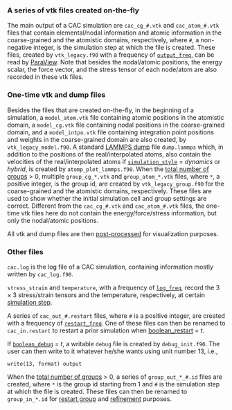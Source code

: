 ### A series of vtk files created on-the-fly

The main output of a CAC simulation are `cac_cg_#.vtk` and `cac_atom_#.vtk` files that contain elemental/nodal information and atomic information in the coarse-grained and the atomistic domains, respectively, where `#`, a non-negative integer, is the simulation step at which the file is created. These files, created by `vtk_legacy.f90` with a frequency of [`output_freq`](../chapter-5/dump.md), can be read by [ParaView](../chapter-6/paraview.md). Note that besides the nodal/atomic positions, the energy scalar, the force vector, and the stress tensor of each node/atom are also recorded in these vtk files.

### One-time vtk and dump files 

Besides the files that are created on-the-fly, in the beginning of a simulation, a `model_atom.vtk` file containing atomic positions in the atomistic domain, a `model_cg.vtk` file containing nodal positions in the coarse-grained domain, and a `model_intpo.vtk` file containing integration point positions and weights in the coarse-grained domain are also created, by `vtk_legacy_model.f90`. A standard [LAMMPS dump](http://lammps.sandia.gov/doc/dump.html) file `dump.lammps` which, in addition to the positions of the real/interpolated atoms, also contain the velocities of the real/interpolated atoms if [`simulation_style`](../chapter-5/simulator.md) = _dynamics_ or _hybrid_, is created by `atomp_plot_lammps.f90`. When the [total number of groups](../chapter-5/group_num.md) > 0, multiple `group_cg_*.vtk` and `group_atom_*.vtk` files, where `*`, a positive integer, is the group id, are created by `vtk_legacy_group.f90` for the coarse-grained and the atomistic domains, respectively. These files are used to show whether the initial simulation cell and group settings are correct. Different from the `cac_cg_#.vtk` and `cac_atom_#.vtk` files, the one-time vtk files here do not contain the energy/force/stress information, but only the nodal/atomic positions.

All vtk and dump files are then [post-processed](../chapter-6/README.md) for visualization purposes.

### Other files

`cac.log` is the log file of a CAC simulation, containing information mostly written by `cac_log.f90`.

`stress_strain` and `temperature`, with a frequency of [`log_freq`](../chapter-5/dump.md), record the $3\times 3$ stress/strain tensors and the temperature, respectively, at certain [simulation step](../chapter-5/run.md).

A series of `cac_out_#.restart` files, where `#` is a positive integer, are created with a frequency of [`restart_freq`](../chapter-5/dump.md). One of these files can then be renamed to `cac_in.restart` to restart a prior simulation when [boolean_restart](../chapter-5/restart.md) = _t_.

If [`boolean_debug`](../chapter-5/debug.md) = _t_, a writable `debug` file is created by `debug_init.f90`. The user can then write to it whatever he/she wants using unit number 13, i.e.,

	write(13, format) output

When the [total number of groups](../chapter-5/group_num.md) > 0, a series of `group_out_*_#.id` files are created, where `*` is the group id starting from 1 and `#` is the simulation step at which the file is created. These files can then be renamed to `group_in_*.id` for [restart group](../chapter-5/group_num.md) and [refinement](../chapter-5/refine.md) purposes.